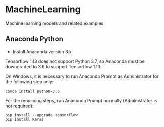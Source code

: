 # MachineLearning
Machine learning models and related examples.

## Anaconda Python

* Install Anaconda version 3.x

Tensorflow 1.13 does not support Python 3.7, so Anaconda must be downgraded to 3.6 to support Tensorflow 1.13.

On Windows, it is necessary to run Anaconda Prompt as Administrator for the following step only:

```
conda install python=3.6
```

For the remaining steps, run Anaconda Prompt normally (Administrator is not required):

```
pip install --upgrade tensorflow
pip install Keras
```
